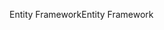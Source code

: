<span data-ttu-id="7cf54-101">Entity Framework</span><span class="sxs-lookup"><span data-stu-id="7cf54-101">Entity Framework</span></span>